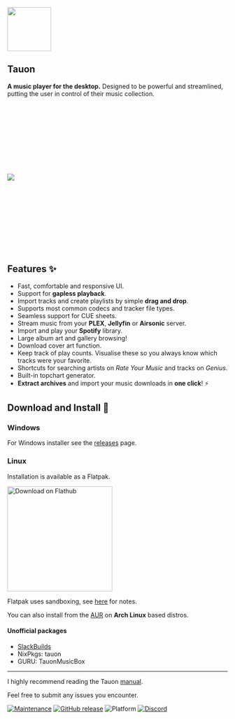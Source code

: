 
<img src="https://github.com/Taiko2k/Tauon/assets/17271572/8ad864c0-dbda-45c2-ac81-e00fbff03c32" height="100px" >

## Tauon

**A music player for the desktop.** Designed to be powerful and streamlined, putting the user in control of their music collection.

<img src="https://user-images.githubusercontent.com/17271572/56716255-f03ba080-678d-11e9-880f-49d6cbf77e60.jpg" hspace="0px" vspace="160px">

## Features :sparkles:

  - Fast, comfortable and responsive UI.
  - Support for **gapless playback**.
  - Import tracks and create playlists by simple **drag and drop**.
  - Supports most common codecs and tracker file types.
  - Seamless support for CUE sheets.
  - Stream music from your **PLEX**, **Jellyfin** or **Airsonic** server.
  - Import and play your **Spotify** library.
  - Large album art and gallery browsing!
  - Download cover art function.
  - Keep track of play counts. Visualise these so you always know which tracks were your favorite.
  - Shortcuts for searching artists on *Rate Your Music* and tracks on *Genius*.
  - Built-in topchart generator.
  - **Extract archives** and import your music downloads in **one click**! :zap:


## Download and Install :dizzy:

### Windows

For Windows installer see the [releases](https://github.com/Taiko2k/TauonMusicBox/releases) page.

### Linux

Installation is available as a Flatpak.

<a href='https://flathub.org/apps/details/com.github.taiko2k.tauonmb'><img width='240' alt='Download on Flathub' src='https://dl.flathub.org/assets/badges/flathub-badge-en.png'/></a>

Flatpak uses sandboxing, see [here](https://github.com/Taiko2k/TauonMusicBox/wiki/Sandboxing-Quirks) for notes.

You can also install from the [AUR](https://aur.archlinux.org/packages/tauon-music-box/) on **Arch Linux** based distros.

#### Unofficial packages

 - [SlackBuilds](https://slackbuilds.org/repository/15.0/audio/tauonmb/)
 - NixPkgs: tauon
 - GURU: TauonMusicBox


___

I highly recommend reading the Tauon [manual](https://tauonmusicbox.rocks#manual).

Feel free to submit any issues you encounter.

[![Maintenance](https://img.shields.io/maintenance/yes/2025.svg?color=a3e11f&style=for-the-badge)](https://github.com/Taiko2k/tauonmb/releases) [![GitHub release](https://img.shields.io/github/release/taiko2k/tauonmb.svg?style=for-the-badge&colorB=ff69b4)](https://github.com/Taiko2k/tauonmb/releases) ![Platform](https://img.shields.io/badge/platform-linux-lightgrey.svg?style=for-the-badge) [![Discord](https://img.shields.io/discord/687418493209018622.svg?color=a483ef&style=for-the-badge)](https://discord.gg/v4EmhES)
